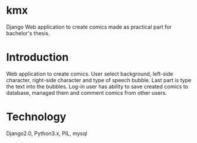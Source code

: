 # kmx
Django Web application to create comics made as practical part for bachelor's thesis.


# Introduction
Web application to create comics. 
User select background, left-side character, right-side character and type of speech bubble. 
Last part is type the text into the bubbles.
Log-in user has ability to save created comics to database, managed them and comment comics from other users. 

# Technology
Django2.0, Python3.x, PIL, mysql

